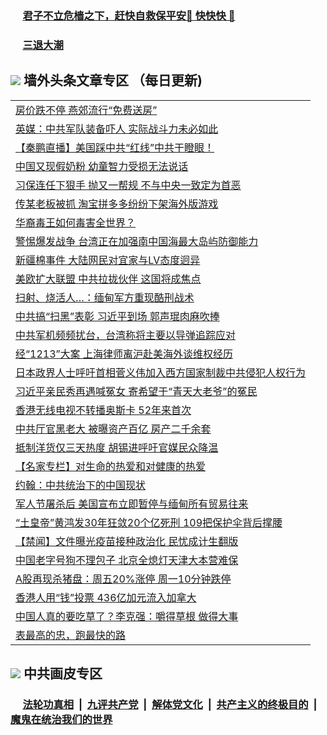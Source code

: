 
 ### &nbsp;&nbsp;&nbsp;&nbsp; [君子不立危樯之下，赶快自救保平安🍎 快快快 📩](https://github.com/pwgy/td/blob/master/README.md)

 ### &nbsp;&nbsp;&nbsp;&nbsp; [三退大潮](https://ww3.xkide.work/?key=zuuelqyfglsfjmgm&pin=65881581&ag=ogQuit&from=pw2) 

## <img src="https://img.icons8.com/cute-clipart/2x/circled-right.png"> 墙外头条文章专区 （每日更新)

<Table>
<tr><td colspan="2" align="left"><a href="https://www.xjudw.work/?name=c1367474&key=jxhgisbctpdeqtjm&from=pw2">房价跌不停 燕郊流行“免费送房”</a></td></tr>
<tr><td colspan="2" align="left"><a href="https://www.xjudw.work/?name=c1367475&key=jxhgisbctpdeqtjm&from=pw2">英媒：中共军队装备吓人 实际战斗力未必如此</a></td></tr>
<tr><td colspan="2" align="left"><a href="https://www.xjudw.work/?name=c1367515&key=jxhgisbctpdeqtjm&from=pw2">【秦鹏直播】美国踩中共“红线”中共干瞪眼！</a></td></tr>
<tr><td colspan="2" align="left"><a href="https://www.xjudw.work/?name=c1367472&key=jxhgisbctpdeqtjm&from=pw2">中国又现假奶粉 幼童智力受损无法说话</a></td></tr>
<tr><td colspan="2" align="left"><a href="https://www.xjudw.work/?name=c1367430&key=jxhgisbctpdeqtjm&from=pw2">习保连任下狠手 抛又一帮规 不与中央一致定为首恶</a></td></tr>
<tr><td colspan="2" align="left"><a href="https://www.xjudw.work/?name=c1367482&key=jxhgisbctpdeqtjm&from=pw2">传某老板被抓 淘宝拼多多纷纷下架海外版游戏</a></td></tr>
<tr><td colspan="2" align="left"><a href="https://www.xjudw.work/?name=c1367483&key=jxhgisbctpdeqtjm&from=pw2">华裔毒王如何毒害全世界？</a></td></tr>
<tr><td colspan="2" align="left"><a href="https://www.xjudw.work/?name=c1367439&key=jxhgisbctpdeqtjm&from=pw2">警惕爆发战争 台湾正在加强南中国海最大岛屿防御能力</a></td></tr>
<tr><td colspan="2" align="left"><a href="https://www.xjudw.work/?name=c1367442&key=jxhgisbctpdeqtjm&from=pw2">新疆棉事件 大陆网民对宜家与LV态度迥异</a></td></tr>
<tr><td colspan="2" align="left"><a href="https://www.xjudw.work/?name=c1367484&key=jxhgisbctpdeqtjm&from=pw2">美欧扩大联盟 中共拉拢伙伴 这国将成焦点</a></td></tr>
<tr><td colspan="2" align="left"><a href="https://www.xjudw.work/?name=c1367437&key=jxhgisbctpdeqtjm&from=pw2">扫射、烧活人…：缅甸军方重现酷刑战术</a></td></tr>
<tr><td colspan="2" align="left"><a href="https://www.xjudw.work/?name=c1367405&key=jxhgisbctpdeqtjm&from=pw2">中共搞“扫黑”表彰 习近平到场 郭声琨肉麻吹捧</a></td></tr>
<tr><td colspan="2" align="left"><a href="https://www.xjudw.work/?name=c1367441&key=jxhgisbctpdeqtjm&from=pw2">中共军机频频扰台，台湾称将主要以导弹追踪应对</a></td></tr>
<tr><td colspan="2" align="left"><a href="https://www.xjudw.work/?name=c1367473&key=jxhgisbctpdeqtjm&from=pw2">经“1213”大案 上海律师离沪赴美海外谈维权经历</a></td></tr>
<tr><td colspan="2" align="left"><a href="https://www.xjudw.work/?name=c1367438&key=jxhgisbctpdeqtjm&from=pw2">日本政界人士呼吁首相菅义伟加入西方国家制裁中共侵犯人权行为</a></td></tr>
<tr><td colspan="2" align="left"><a href="https://www.xjudw.work/?name=c1367325&key=jxhgisbctpdeqtjm&from=pw2">习近平亲民秀再遇喊冤女 寄希望于“青天大老爷”的冤民</a></td></tr>
<tr><td colspan="2" align="left"><a href="https://www.xjudw.work/?name=c1367440&key=jxhgisbctpdeqtjm&from=pw2">香港无线电视不转播奥斯卡 52年来首次</a></td></tr>
<tr><td colspan="2" align="left"><a href="https://www.xjudw.work/?name=c1367514&key=jxhgisbctpdeqtjm&from=pw2">中共厅官黑老大 被曝资产百亿 房产二千余套</a></td></tr>
<tr><td colspan="2" align="left"><a href="https://www.xjudw.work/?name=c1367301&key=jxhgisbctpdeqtjm&from=pw2">抵制洋货仅三天热度 胡锡进呼吁官媒民众降温</a></td></tr>
<tr><td colspan="2" align="left"><a href="https://www.xjudw.work/?name=c1367479&key=jxhgisbctpdeqtjm&from=pw2">【名家专栏】对生命的热爱和对健康的热爱</a></td></tr>
<tr><td colspan="2" align="left"><a href="https://www.xjudw.work/?name=c1367384&key=jxhgisbctpdeqtjm&from=pw2">约翰：中共统治下的中国现状</a></td></tr>
<tr><td colspan="2" align="left"><a href="https://www.xjudw.work/?name=c1367408&key=jxhgisbctpdeqtjm&from=pw2">军人节屠杀后 美国宣布立即暂停与缅甸所有贸易往来</a></td></tr>
<tr><td colspan="2" align="left"><a href="https://www.xjudw.work/?name=c1367323&key=jxhgisbctpdeqtjm&from=pw2">“土皇帝”黄鸿发30年狂敛20个亿死刑 109把保护伞背后撑腰</a></td></tr>
<tr><td colspan="2" align="left"><a href="https://www.xjudw.work/?name=c1367316&key=jxhgisbctpdeqtjm&from=pw2">【禁闻】文件曝光疫苗接种政治化 民忧成计生翻版</a></td></tr>
<tr><td colspan="2" align="left"><a href="https://www.xjudw.work/?name=c1367349&key=jxhgisbctpdeqtjm&from=pw2">中国老字号狗不理包子 北京全熄灯天津大本营难保</a></td></tr>
<tr><td colspan="2" align="left"><a href="https://www.xjudw.work/?name=c1367383&key=jxhgisbctpdeqtjm&from=pw2">A股再现杀猪盘：周五20%涨停 周一10分钟跌停</a></td></tr>
<tr><td colspan="2" align="left"><a href="https://www.xjudw.work/?name=c1367407&key=jxhgisbctpdeqtjm&from=pw2">香港人用“钱”投票 436亿加元流入加拿大</a></td></tr>
<tr><td colspan="2" align="left"><a href="https://www.xjudw.work/?name=c1367394&key=jxhgisbctpdeqtjm&from=pw2">中国人真的要吃草了？李克强：嚼得草根 做得大事</a></td></tr>
<tr><td colspan="2" align="left"><a href="https://www.xjudw.work/?name=c1367554&key=jxhgisbctpdeqtjm&from=pw2">表最高的忠，跑最快的路</a></td></tr>

 </Table>

 ## <img src="https://img.icons8.com/cute-clipart/2x/circled-right.png"> 中共画皮专区
 ### &nbsp;&nbsp;&nbsp;&nbsp; [法轮功真相](https://github.com/begood0513/basic/blob/master/README.md) &nbsp;|&nbsp; [九评共产党](https://github.com/begood0513/9ping.md/blob/master/README.md) &nbsp;|&nbsp; [解体党文化](https://github.com/begood0513/jtdwh.md/blob/master/README.md)   &nbsp;|&nbsp; [共产主义的终极目的](https://github.com/begood0513/gczydzjmd.md/blob/master/README.md) &nbsp;|&nbsp; [魔鬼在统治我们的世界](https://github.com/begood0513/gczydzjmd.md/blob/master/README.md) 
